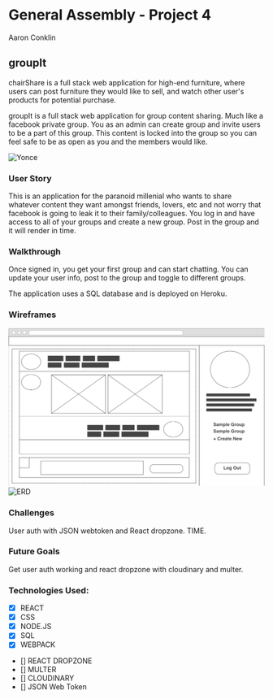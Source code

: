 # General Assembly - Project 4 
Aaron Conklin

## groupIt 
chairShare is a full stack web application for high-end furniture, where users can post furniture
they would like to sell, and watch other user's products for potential purchase.

groupIt is a full stack web application for group content sharing. Much like a facebook private group. You as an admin can create group and invite users to be a part of this group. This content is locked into the group so you can feel safe to be as open as you and the members would like.

![Yonce](https://media1.giphy.com/media/nbqZRSWuuwk0g/200_s.gif)

### User Story

This is an application for the paranoid millenial who wants to share whatever content they want amongst friends, lovers, etc and not worry that facebook is going to leak it to their family/colleagues. You log in and have access to all of your groups and create a new group. Post in the group and it will render in time.  

### Walkthrough

Once signed in, you get your first group and can start chatting. You can update your user info, post to the group and toggle to different groups. 
 

The application uses a SQL database and is deployed on Heroku.

### Wireframes
![Wireframe 1](/public/Project_4.png)
![ERD](/public/Selected_Project_4_ERD.png)


### Challenges
User auth with JSON webtoken and React dropzone. TIME. 


### Future Goals
Get user auth working and react dropzone with cloudinary and multer. 

### Technologies Used: 
- [x] REACT
- [x] CSS 
- [x] NODE.JS
- [x] SQL
- [x] WEBPACK
- [] REACT DROPZONE
- [] MULTER
- [] CLOUDINARY
- [] JSON Web Token
